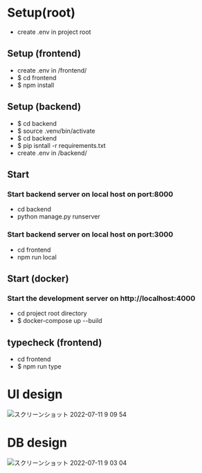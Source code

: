 # Setup(root)

- create .env in project root

## Setup (frontend)

- create .env in /frontend/
- $ cd frontend
- $ npm install

## Setup (backend)

- $ cd backend
- $ source .venv/bin/activate
- $ cd backend
- $ pip isntall -r requirements.txt
- create .env in /backend/

## Start

### Start backend server on local host on port:8000

- cd backend
- python manage.py runserver

### Start backend server on local host on port:3000

- cd frontend
- npm run local

## Start (docker)

### Start the development server on http://localhost:4000

- cd project root directory
- $ docker-compose up --build

## typecheck (frontend)

- cd frontend
- $ npm run type

# UI design

![スクリーンショット 2022-07-11 9 09 54](https://user-images.githubusercontent.com/98461070/178167676-4bd27893-ab79-48ad-a62b-ffdd6cb5afa3.png)

# DB design

![スクリーンショット 2022-07-11 9 03 04](https://user-images.githubusercontent.com/98461070/178167720-9ae06cdb-0b34-407d-b563-79c11ad5415d.png)



